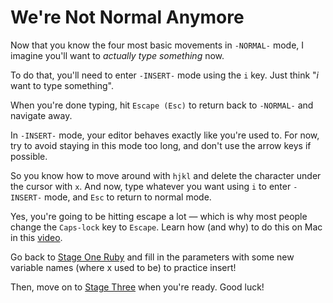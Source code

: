 # We're Not Normal Anymore

Now that you know the four most basic movements in `-NORMAL-` mode, I imagine you'll want to _actually type something_ now.

To do that, you'll need to enter `-INSERT-` mode using the `i` key.
Just think "_i_ want to type something".

When you're done typing, hit `Escape (Esc)` to return back to `-NORMAL-` and navigate away.

In `-INSERT-` mode, your editor behaves exactly like you're used to.
For now, try to avoid staying in this mode too long, and don't use the arrow keys if possible.

So you know how to move around with `hjkl` and delete the character under the cursor with `x`.
And now, type whatever you want using `i` to enter `-INSERT-` mode, and `Esc` to return to normal mode. 

Yes, you're going to be hitting escape a lot — which is why most people change the `Caps-lock` key to `Escape`.
Learn how (and why) to do this on Mac in this [video](https://www.youtube.com/shorts/OCBJQMgkogc).

Go back to [Stage One Ruby](/stage_one.rb) and fill in the parameters with some new variable names (where x used to be) to practice insert!

Then, move on to [Stage Three](/stage_three.md) when you're ready. Good luck!
